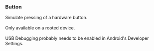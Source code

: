 ### Button

Simulate pressing of a hardware button.\
\
Only available on a rooted device.\
\
USB Debugging probably needs to be enabled in Android\'s Developer
Settings.
